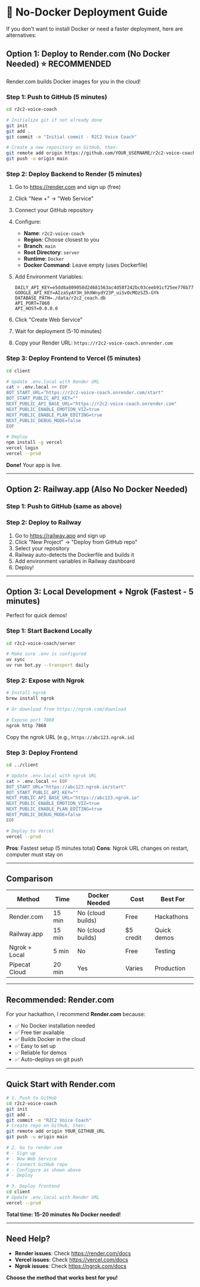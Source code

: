 # 🚀 No-Docker Deployment Guide

If you don't want to install Docker or need a faster deployment, here are alternatives:

## Option 1: Deploy to Render.com (No Docker Needed) ⭐ RECOMMENDED

Render.com builds Docker images for you in the cloud!

### Step 1: Push to GitHub (5 minutes)

```bash
cd r2c2-voice-coach

# Initialize git if not already done
git init
git add .
git commit -m "Initial commit - R2C2 Voice Coach"

# Create a new repository on GitHub, then:
git remote add origin https://github.com/YOUR_USERNAME/r2c2-voice-coach.git
git push -u origin main
```

### Step 2: Deploy Backend to Render (5 minutes)

1. Go to https://render.com and sign up (free)
2. Click "New +" → "Web Service"
3. Connect your GitHub repository
4. Configure:
   - **Name**: `r2c2-voice-coach`
   - **Region**: Choose closest to you
   - **Branch**: `main`
   - **Root Directory**: `server`
   - **Runtime**: `Docker`
   - **Docker Command**: Leave empty (uses Dockerfile)

5. Add Environment Variables:
   ```
   DAILY_API_KEY=e5dd8a809058d2d681563ac4d58f242bc03ceeb91cf25ee776b772d5b43d0aac
   GOOGLE_API_KEY=AIzaSyAY3H_bhXWnydY23P_uiSvOcMOzSZ5-GYk
   DATABASE_PATH=./data/r2c2_coach.db
   API_PORT=7860
   API_HOST=0.0.0.0
   ```

6. Click "Create Web Service"

7. Wait for deployment (5-10 minutes)

8. Copy your Render URL: `https://r2c2-voice-coach.onrender.com`

### Step 3: Deploy Frontend to Vercel (5 minutes)

```bash
cd client

# Update .env.local with Render URL
cat > .env.local << EOF
BOT_START_URL="https://r2c2-voice-coach.onrender.com/start"
BOT_START_PUBLIC_API_KEY=""
NEXT_PUBLIC_API_BASE_URL="https://r2c2-voice-coach.onrender.com"
NEXT_PUBLIC_ENABLE_EMOTION_VIZ=true
NEXT_PUBLIC_ENABLE_PLAN_EDITING=true
NEXT_PUBLIC_DEBUG_MODE=false
EOF

# Deploy
npm install -g vercel
vercel login
vercel --prod
```

**Done!** Your app is live.

---

## Option 2: Railway.app (Also No Docker Needed)

### Step 1: Push to GitHub (same as above)

### Step 2: Deploy to Railway

1. Go to https://railway.app and sign up
2. Click "New Project" → "Deploy from GitHub repo"
3. Select your repository
4. Railway auto-detects the Dockerfile and builds it
5. Add environment variables in Railway dashboard
6. Deploy!

---

## Option 3: Local Development + Ngrok (Fastest - 5 minutes)

Perfect for quick demos!

### Step 1: Start Backend Locally

```bash
cd r2c2-voice-coach/server

# Make sure .env is configured
uv sync
uv run bot.py --transport daily
```

### Step 2: Expose with Ngrok

```bash
# Install ngrok
brew install ngrok

# Or download from https://ngrok.com/download

# Expose port 7860
ngrok http 7860
```

Copy the ngrok URL (e.g., `https://abc123.ngrok.io`)

### Step 3: Deploy Frontend

```bash
cd ../client

# Update .env.local with ngrok URL
cat > .env.local << EOF
BOT_START_URL="https://abc123.ngrok.io/start"
BOT_START_PUBLIC_API_KEY=""
NEXT_PUBLIC_API_BASE_URL="https://abc123.ngrok.io"
NEXT_PUBLIC_ENABLE_EMOTION_VIZ=true
NEXT_PUBLIC_ENABLE_PLAN_EDITING=true
NEXT_PUBLIC_DEBUG_MODE=false
EOF

# Deploy to Vercel
vercel --prod
```

**Pros**: Fastest setup (5 minutes total)
**Cons**: Ngrok URL changes on restart, computer must stay on

---

## Comparison

| Method | Time | Docker Needed | Cost | Best For |
|--------|------|---------------|------|----------|
| Render.com | 15 min | No (cloud builds) | Free | Hackathons |
| Railway.app | 15 min | No (cloud builds) | $5 credit | Quick demos |
| Ngrok + Local | 5 min | No | Free | Testing |
| Pipecat Cloud | 20 min | Yes | Varies | Production |

---

## Recommended: Render.com

For your hackathon, I recommend **Render.com** because:
- ✅ No Docker installation needed
- ✅ Free tier available
- ✅ Builds Docker in the cloud
- ✅ Easy to set up
- ✅ Reliable for demos
- ✅ Auto-deploys on git push

---

## Quick Start with Render.com

```bash
# 1. Push to GitHub
cd r2c2-voice-coach
git init
git add .
git commit -m "R2C2 Voice Coach"
# Create repo on GitHub, then:
git remote add origin YOUR_GITHUB_URL
git push -u origin main

# 2. Go to render.com
# - Sign up
# - New Web Service
# - Connect GitHub repo
# - Configure as shown above
# - Deploy

# 3. Deploy frontend
cd client
# Update .env.local with Render URL
vercel --prod
```

**Total time: 15-20 minutes**
**No Docker needed!**

---

## Need Help?

- **Render issues**: Check https://render.com/docs
- **Vercel issues**: Check https://vercel.com/docs
- **Ngrok issues**: Check https://ngrok.com/docs

**Choose the method that works best for you!**

